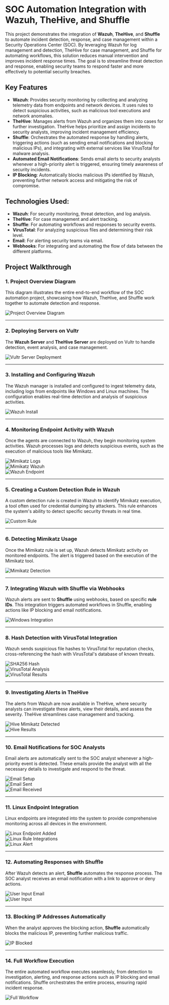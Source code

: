 # SOC Automation Integration with Wazuh, TheHive, and Shuffle

This project demonstrates the integration of **Wazuh**, **TheHive**, and **Shuffle** to automate incident detection, response, and case management within a Security Operations Center (SOC). By leveraging Wazuh for log management and detection, TheHive for case management, and Shuffle for automating workflows, this solution reduces manual intervention and improves incident response times. The goal is to streamline threat detection and response, enabling security teams to respond faster and more effectively to potential security breaches.

## Key Features

- **Wazuh**: Provides security monitoring by collecting and analyzing telemetry data from endpoints and network devices. It uses rules to detect suspicious activities, such as malicious tool executions and network anomalies.
- **TheHive**: Manages alerts from Wazuh and organizes them into cases for further investigation. TheHive helps prioritize and assign incidents to security analysts, improving incident management efficiency.
- **Shuffle**: Orchestrates the automated response by handling alerts, triggering actions (such as sending email notifications and blocking malicious IPs), and integrating with external services like VirusTotal for malware analysis.
- **Automated Email Notifications**: Sends email alerts to security analysts whenever a high-priority alert is triggered, ensuring timely awareness of security incidents.
- **IP Blocking**: Automatically blocks malicious IPs identified by Wazuh, preventing further network access and mitigating the risk of compromise.

## Technologies Used:
- **Wazuh**: For security monitoring, threat detection, and log analysis.
- **TheHive**: For case management and alert tracking.
- **Shuffle**: For automating workflows and responses to security events.
- **VirusTotal**: For analyzing suspicious files and determining their risk level.
- **Email**: For alerting security teams via email.
- **Webhooks**: For integrating and automating the flow of data between the different platforms.

## Project Walkthrough

### 1. **Project Overview Diagram**

This diagram illustrates the entire end-to-end workflow of the SOC automation project, showcasing how Wazuh, TheHive, and Shuffle work together to automate detection and response.

![Project Overview Diagram](https://github.com/sufani/Security-Operations-Automation-with-Wazuh-TheHive-and-Shuffle/blob/main/images/SOC%20Automation%20Project.drawio.png?raw=true)

---

### 2. **Deploying Servers on Vultr**

The **Wazuh Server** and **TheHive Server** are deployed on Vultr to handle detection, event analysis, and case management.

![Vultr Server Deployment](https://github.com/sufani/Security-Operations-Automation-with-Wazuh-TheHive-and-Shuffle/blob/main/images/VultrServers.jpeg?raw=true)

---

### 3. **Installing and Configuring Wazuh**

The Wazuh manager is installed and configured to ingest telemetry data, including logs from endpoints like Windows and Linux machines. The configuration enables real-time detection and analysis of suspicious activities.

![Wazuh Install](https://github.com/sufani/Security-Operations-Automation-with-Wazuh-TheHive-and-Shuffle/blob/main/images/WazuhInstall.jpeg?raw=true)

---

### 4. **Monitoring Endpoint Activity with Wazuh**

Once the agents are connected to Wazuh, they begin monitoring system activities. Wazuh processes logs and detects suspicious events, such as the execution of malicious tools like Mimikatz.

![Mimikatz Logs](https://github.com/sufani/Security-Operations-Automation-with-Wazuh-TheHive-and-Shuffle/blob/main/images/MimikatzLogs.jpeg?raw=true)  
![Mimikatz Wazuh](https://github.com/sufani/Security-Operations-Automation-with-Wazuh-TheHive-and-Shuffle/blob/main/images/MimikatzWazuh.jpeg?raw=true)  
![Wazuh Endpoint](https://github.com/sufani/Security-Operations-Automation-with-Wazuh-TheHive-and-Shuffle/blob/main/images/WazuhEndpoint.jpeg?raw=true)

---

### 5. **Creating a Custom Detection Rule in Wazuh**

A custom detection rule is created in Wazuh to identify Mimikatz execution, a tool often used for credential dumping by attackers. This rule enhances the system's ability to detect specific security threats in real time.

![Custom Rule](https://github.com/sufani/Security-Operations-Automation-with-Wazuh-TheHive-and-Shuffle/blob/main/images/CustomRule.jpeg?raw=true)

---

### 6. **Detecting Mimikatz Usage**

Once the Mimikatz rule is set up, Wazuh detects Mimikatz activity on monitored endpoints. The alert is triggered based on the execution of the Mimikatz tool.

![Mimikatz Detection](https://github.com/sufani/Security-Operations-Automation-with-Wazuh-TheHive-and-Shuffle/blob/main/images/MimikatzDetection.jpeg?raw=true)

---

### 7. **Integrating Wazuh with Shuffle via Webhooks**

Wazuh alerts are sent to **Shuffle** using webhooks, based on specific **rule IDs**. This integration triggers automated workflows in Shuffle, enabling actions like IP blocking and email notifications.

![Windows Integration](https://github.com/sufani/Security-Operations-Automation-with-Wazuh-TheHive-and-Shuffle/blob/main/images/WindowsIntegration.jpeg?raw=true)

---

### 8. **Hash Detection with VirusTotal Integration**

Wazuh sends suspicious file hashes to VirusTotal for reputation checks, cross-referencing the hash with VirusTotal's database of known threats.

![SHA256 Hash](https://github.com/sufani/Security-Operations-Automation-with-Wazuh-TheHive-and-Shuffle/blob/main/images/SHA256.jpeg?raw=true)  
![VirusTotal Analysis](https://github.com/sufani/Security-Operations-Automation-with-Wazuh-TheHive-and-Shuffle/blob/main/images/SHAtoVirustotal.jpeg?raw=true)  
![VirusTotal Results](https://github.com/sufani/Security-Operations-Automation-with-Wazuh-TheHive-and-Shuffle/blob/main/images/VirusTotalResults.jpeg?raw=true)

---

### 9. **Investigating Alerts in TheHive**

The alerts from Wazuh are now available in TheHive, where security analysts can investigate these alerts, view their details, and assess the severity. TheHive streamlines case management and tracking.

![Hive Mimikatz Detected](https://github.com/sufani/Security-Operations-Automation-with-Wazuh-TheHive-and-Shuffle/blob/main/images/HiveMimikatzDetected.jpeg?raw=true)  
![Hive Results](https://github.com/sufani/Security-Operations-Automation-with-Wazuh-TheHive-and-Shuffle/blob/main/images/HiveResults.jpeg?raw=true)

---

### 10. **Email Notifications for SOC Analysts**

Email alerts are automatically sent to the SOC analyst whenever a high-priority event is detected. These emails provide the analyst with all the necessary details to investigate and respond to the threat.

![Email Setup](https://github.com/sufani/Security-Operations-Automation-with-Wazuh-TheHive-and-Shuffle/blob/main/images/EmailSetup.jpeg?raw=true)  
![Email Sent](https://github.com/sufani/Security-Operations-Automation-with-Wazuh-TheHive-and-Shuffle/blob/main/images/EmailSent.jpeg?raw=true)  
![Email Received](https://github.com/sufani/Security-Operations-Automation-with-Wazuh-TheHive-and-Shuffle/blob/main/images/EmailRecieved.jpeg?raw=true)

---

### 11. **Linux Endpoint Integration**

Linux endpoints are integrated into the system to provide comprehensive monitoring across all devices in the environment.

![Linux Endpoint Added](https://github.com/sufani/Security-Operations-Automation-with-Wazuh-TheHive-and-Shuffle/blob/main/images/LinuxEndpointadded.jpeg?raw=true)  
![Linux Rule Integrations](https://github.com/sufani/Security-Operations-Automation-with-Wazuh-TheHive-and-Shuffle/blob/main/images/LinuxRuleIntegrations.jpeg?raw=true)  
![Linux Alert](https://github.com/sufani/Security-Operations-Automation-with-Wazuh-TheHive-and-Shuffle/blob/main/images/LinuxAlert.jpeg?raw=true)

---

### 12. **Automating Responses with Shuffle**

After Wazuh detects an alert, **Shuffle** automates the response process. The SOC analyst receives an email notification with a link to approve or deny actions.

![User Input Email](https://github.com/sufani/Security-Operations-Automation-with-Wazuh-TheHive-and-Shuffle/blob/main/images/UserInputEmail.jpeg?raw=true)  
![User Input](https://github.com/sufani/Security-Operations-Automation-with-Wazuh-TheHive-and-Shuffle/blob/main/images/UserInput.jpeg?raw=true)

---

### 13. **Blocking IP Addresses Automatically**

When the analyst approves the blocking action, **Shuffle** automatically blocks the malicious IP, preventing further malicious traffic.

![IP Blocked](https://github.com/sufani/Security-Operations-Automation-with-Wazuh-TheHive-and-Shuffle/blob/main/images/IPblocked.jpeg?raw=true)

---

### 14. **Full Workflow Execution**

The entire automated workflow executes seamlessly, from detection to investigation, alerting, and response actions such as IP blocking and email notifications. Shuffle orchestrates the entire process, ensuring rapid incident response.

![Full Workflow](https://github.com/sufani/Security-Operations-Automation-with-Wazuh-TheHive-and-Shuffle/blob/main/images/FinalWorkflow.jpeg?raw=true)
